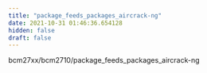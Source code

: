 ```yaml
---
title: "package_feeds_packages_aircrack-ng"
date: 2021-10-31 01:46:36.654128
hidden: false
draft: false
---
```


bcm27xx/bcm2710/package_feeds_packages_aircrack-ng

